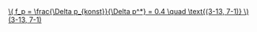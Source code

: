 <a href="/eco2_guide_center/1.%20ECO2%20Logic%20Guide/Hee1_Equation_List.html" class="equation-link" target="_blank" rel="noopener noreferrer">
  \( f_p = \frac{\Delta p_{konst}}{\Delta p^*} = 0.4 \quad \text{(3-13, 7-1)} \) <span class="eq-number">(3-13, 7-1)</span>
</a>
